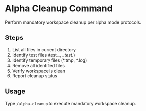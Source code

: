 # Alpha Cleanup Command

Perform mandatory workspace cleanup per alpha mode protocols.

## Steps

1. List all files in current directory
2. Identify test files (test_*.*, *_test.*)
3. Identify temporary files (*.tmp, *.log)
4. Remove all identified files
5. Verify workspace is clean
6. Report cleanup status

## Usage

Type `/alpha-cleanup` to execute mandatory workspace cleanup.